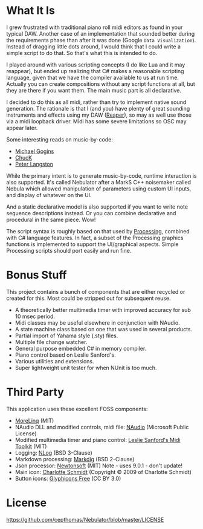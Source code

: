 
# What It Is
I grew frustrated with traditional piano roll midi editors as found in your typical DAW. Another case of an implementation that sounded better during the requirements phase than after it was done (Google `Data Visualization`). Instead of dragging little dots around, I would think that I could write a simple script to do that. So that's what this is intended to do.  

I played around with various scripting concepts (I do like Lua and it may reappear), but ended up realizing that C# makes a reasonable scripting language, given that we have the compiler available to us at run time. Actually you can create compositions without any script functions at all, but they are there if you want them. The main music part is all declarative.  

I decided to do this as all midi, rather than try to implement native sound generation. The rationale is that I (and you) have plenty of great sounding instruments and effects using my DAW ([Reaper](https://www.reaper.fm/)), so may as well use those via a midi loopback driver. Midi has some severe limitations so OSC may appear later.  

Some interesting reads on music-by-code:
- [Michael Gogins](http://csoundjournal.com/issue17/gogins_composing_in_cpp.html)
- [ChucK](http://chuck.cs.princeton.edu/)
- [Peter Langston](http://www.langston.com/Papers/llfm.pdf)

While the primary intent is to generate music-by-code, runtime interaction is also supported. It's called Nebulator after a MarkS C++ noisemaker called Nebula which allowed manipulation of parameters using custom UI inputs, and display of whatever on the UI.

And a static declarative model is also supported if you want to write note sequence descriptions instead. Or you can combine declarative and procedural in the same piece. Wow!

The script syntax is roughly based on that used by [Processing](https://processing.org/), combined with C# language features. In fact, a subset of the Processing graphics functions is implemented to support the UI/graphical aspects. Simple Processing scripts should port easily and run fine.


# Bonus Stuff
This project contains a bunch of components that are either recycled or created for this. Most could be stripped out for subsequent reuse.
- A theoretically better multimedia timer with improved accuracy for sub 10 msec period.
- Midi classes may be useful elsewhere in conjunction with NAudio.
- A state machine class based on one that was used in several products.
- Partial import of Yahama style (.sty) files.
- Multiple file change watcher.
- General purpose embedded C# in memory compiler.
- Piano control based on Leslie Sanford's.
- Various utilities and extensions.
- Super lightweight unit tester for when NUnit is too much.


# Third Party
This application uses these excellent FOSS components:
- [MoreLinq](https://morelinq.github.io) (MIT)
- NAudio DLL and modified controls, midi file: [NAudio](https://github.com/naudio/NAudio) (Microsoft Public License)
- Modified multimedia timer and piano control: [Leslie Sanford's Midi Toolkit](https://github.com/tebjan/Sanford.Multimedia.Midi) (MIT)
- Logging: [NLog](http://nlog-project.org/) (BSD 3-Clause)
- Markdown processing: [Markdig](https://github.com/lunet-io/markdig) (BSD 2-Clause)
- Json processor: [Newtonsoft](https://www.nuget.org/packages/Newtonsoft.Json/) (MIT) Note - uses 9.0.1 - don't update!
- Main icon: [Charlotte Schmidt](http://pattedemouche.free.fr/) (Copyright © 2009 of Charlotte Schmidt)
- Button icons: [Glyphicons Free](http://glyphicons.com/) (CC BY 3.0)

# License
https://github.com/cepthomas/Nebulator/blob/master/LICENSE
